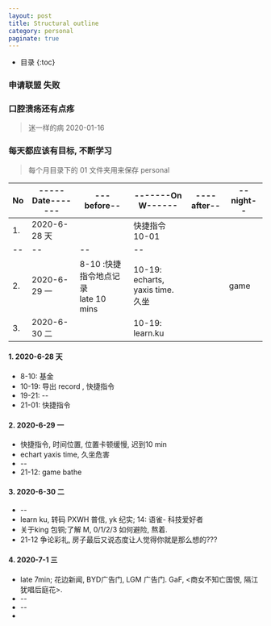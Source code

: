```yaml
---
layout: post
title: Structural outline
category: personal
paginate: true
---
```

* 目录
{:toc}

### 申请联盟  失败
### 口腔溃疡还有点疼
> 迷一样的病 2020-01-16  
### 每天都应该有目标, 不断学习
> 每个月目录下的 01 文件夹用来保存 personal    

 No | -----Date------- | ---before-- | -------On W------ | ----after--  |--night--
 --- |--- | --- | --- | --- | ---
1. | 2020-6-28 天 | |快捷指令 10-01  | 
--|--|--|--|   
2. | 2020-6-29 一 |8-10 :快捷指令地点记录 <br> late 10 mins| 10-19: echarts, yaxis time. <br> 久坐 | |game
3. | 2020-6-30 二 | |10-19: learn.ku | |  

#### 1. 2020-6-28 天   
  * 8-10: 基金  
  * 10-19: 导出 record , 快捷指令
  * 19-21: --  
  * 21-01: 快捷指令  
  
#### 2. 2020-6-29 一   
  * 快捷指令, 时间位置, 位置卡顿缓慢, 迟到10 min
  * echart yaxis time,  久坐危害  
  * --
  * 21-12: game bathe  
  
#### 3. 2020-6-30 二  
  * --
  * learn ku, 转码 PXWH 普信, yk 纪实; 14: 语雀- 科技爱好者 
  * 关于king 包铜;了解 M, 0/1/2/3 如何避险, 熬着.
  * 21-12 争论彩礼, 房子最后又说态度让人觉得你就是那么想的???  
  
#### 4. 2020-7-1 三  
  * late 7min; 花边新闻, BYD广告门, LGM 广告门. GaF, <商女不知亡国恨, 隔江犹唱后庭花>.
  * --
  * --
  *     

